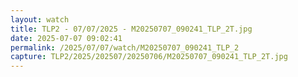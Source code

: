 ```yaml
---
layout: watch
title: TLP2 - 07/07/2025 - M20250707_090241_TLP_2T.jpg
date: 2025-07-07 09:02:41
permalink: /2025/07/07/watch/M20250707_090241_TLP_2
capture: TLP2/2025/202507/20250706/M20250707_090241_TLP_2T.jpg
---
```

